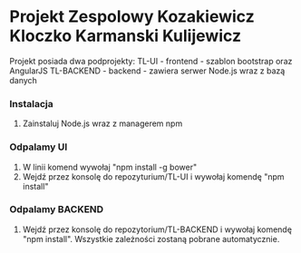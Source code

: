 # Projekt Zespolowy Kozakiewicz Kloczko Karmanski Kulijewicz #

Projekt posiada dwa podprojekty:
TL-UI - frontend - szablon bootstrap oraz AngularJS
TL-BACKEND - backend - zawiera serwer Node.js wraz z bazą danych

### Instalacja ###
1. Zainstaluj Node.js wraz z managerem npm

### Odpalamy UI ###
1. W linii komend wywołaj "npm install -g bower"
2. Wejdź przez konsolę do repozyturium/TL-UI i wywołaj komendę "npm install"

### Odpalamy BACKEND ###
1. Wejdź przez konsolę do repozytorium/TL-BACKEND i wywołaj komendę "npm install". Wszystkie zależności zostaną pobrane automatycznie.